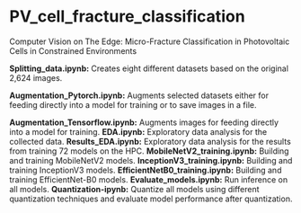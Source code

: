 # PV_cell_fracture_classification
Computer Vision on The Edge: Micro-Fracture Classification in Photovoltaic Cells in Constrained Environments

**Splitting_data.ipynb:** Creates eight different datasets based on the original 2,624 images.

**Augmentation_Pytorch.ipynb:** Augments selected datasets either for feeding directly into a model for training or to save images in a file.

**Augmentation_Tensorflow.ipynb:** Augments images for feeding directly into a model for training.
**EDA.ipynb:** Exploratory data analysis for the collected data.
**Results_EDA.ipynb:** Exploratory data analysis for the results from training 72 models on the HPC.
**MobileNetV2_training.ipynb:** Building and training MobileNetV2 models.
**InceptionV3_training.ipynb:** Building and training InceptionV3 models.
**EfficientNetB0_training.ipynb:** Building and training EfficientNet-B0 models.
**Evaluate_models.ipynb:** Run inference on all models.
**Quantization-ipynb:** Quantize all models using different quantization techniques and evaluate model performance after quantization.

